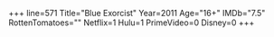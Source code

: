 +++
line=571
Title="Blue Exorcist"
Year=2011
Age="16+"
IMDb="7.5"
RottenTomatoes=""
Netflix=1
Hulu=1
PrimeVideo=0
Disney=0
+++

